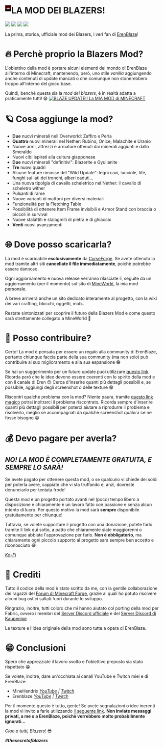 # LA MOD DEI BLAZERS! <img align="left" width=4% height=4% src="src/main/resources/icon.png"/> 
[![](https://img.shields.io/badge/Minecraft-1.19.4-success)](https://minecraft.net/) 
[![](https://img.shields.io/badge/Forge-1.19.4--45.0.25-important?logo=curseforge)](https://forums.minecraftforge.net/)
[![](https://img.shields.io/badge/Fabric-1.19.4--0.76.0-informational?logo=curseforge)](https://fabricmc.net/")
[![](http://cf.way2muchnoise.eu/full_637993_downloads.svg)](https://www.curseforge.com/minecraft/mc-mods/blazers-mod)

La prima, storica, ufficiale mod dei Blazers, i veri fan di [ErenBlaze](https://www.youtube.com/c/ErenBlaze)!

# 🔥 Perchè proprio la Blazers Mod?

L'obiettivo della mod è portare alcuni elementi del mondo di ErenBlaze all'interno di Minecraft, mantenendo, però, uno stile _vanilla_
aggiungendo anche contenuti di update mancati o che comunque non stonerebbero troppo all'interno del gioco base.

Quindi, benchè questa sia la _mod dei blazers_, è in realtà adatta a praticamente tutti! 😁
[![BLAZE UPDATE!! La MIA MOD di MINECRAFT](https://yt-embed.herokuapp.com/embed?v=C1nPkcRmptI)](https://www.youtube.com/watch?v=C1nPkcRmptI "BLAZE UPDATE!! La MIA MOD di MINECRAFT")

# 🪐 Cosa aggiunge la mod?

- **Due** nuovi minerali nell'Overworld: Zaffiro e Perla
- **Quattro** nuovi minerali nel Nether: Rubino, Onice, Malachite e Uranio
- Nuove armi, attrezzi e armature ottenuti dai minerali aggiunti e dallo Smeraldo
- Nuovi cibi ispirati alla cultura giapponese
- **Due** nuovi minerali "definitivi": Blazerite e Gyulianite
- **Tre** nuovi quadri
- Alcune feature rimosse del "Wild Update": legni cavi, lucciole, tife, funghi sui lati dei tronchi, alberi caduti...
- Una nuova tipolgia di cavallo scheletrico nel Nether: il cavallo di scheletro wither
- Pulsanti di rame
- Nuove varianti di mattoni per diversi materiali
- Funzionalità per la Fletching Table
- Possibilità di ottenere Item Frame invisibili e Armor Stand con braccia o piccoli in survival
- Nuove stalattiti e stalagmiti di pietra e di ghiaccio
- **Venti** nuovi avanzamenti

# 🌐 Dove posso scaricarla?

La mod è scaricabile **esclusivamente** da [CurseForge](https://www.curseforge.com/minecraft/mc-mods/blazers-mod). 
Se avete ottenuto la mod tramite altri siti **cancellate il file immediatamente**, poichè potrebbe essere dannoso.

Ogni aggiornamento e nuova release verranno rilasciate lì, seguite da un aggiornamento (per il momento) sul sito di [MineWorld](https://mineworldminecraft.altervista.org/blog/blazers-mod-versione-1-18-e-importanti-novita), la mia mod personale. 

A breve arriverà anche un sito dedicato interamente al progetto, con la wiki dei vari crafting, blocchi, oggetti, mob..

Restate sintonizzati per scoprire il futuro della Blazers Mod e come questo sarà strettamente collegato a MineWorld 👀 

# 🔗 Posso contribuire?

Certo! La mod è pensata per essere un regalo alla community di ErenBlaze, pertanto chiunque faccia parte della sua community (ma non solo) può contribuire al suo miglioramento e alla sua espansione 😁

Se hai un suggerimento per un futuro update puoi utilizzare [questo link](https://github.com/JimiIT92/BlazersMod/issues/new?template=richiesta-feature.md "questo link"). Ricorda però che le idee devono essere coerenti con lo spirito della mod e con il canale di Eren 😉 Cerca d'inserire quanti più dettagli possibili e, se possibile, aggiungi degli screenshot o delle texture 😁

Riscontri qualche problema con la mod? Niente paura, tramite [questo link magico](https://github.com/JimiIT92/BlazersMod/issues/new?template=segnala-un-problema.md "questo link magico") potrai inoltrarci il problema riscontrato. Ricorda sempre d'inserire quanti più dettagli possibili per poterci aiutare a riprodurre il problema e risolverlo, meglio se accompagnati da qualche screenshot qualora ce ne fosse bisogno 😁

# 💰 Devo pagare per averla?

## _NO! LA MOD È COMPLETAMENTE GRATUITA, E SEMPRE LO SARÀ!_

Se avete pagato per ottenere questa mod, o se qualcuno vi chiede dei soldi per poterla avere, sappiate che vi sta truffando e, anzi,
dovreste denunciarlo per tentata frode!

Questa mod è un progetto portato avanti nel (poco) tempo libero a disposizione e chiaramente è un lavoro fatto con passione
e senza alcun intento di lucro. Per questo motivo la mod sarà **sempre** disponibile gratuitamente per chiunque!

Tuttavia, se volete supportare il progetto con una donazione, potete farlo tramite il link qui sotto, a patto che chiaramente siate
maggiorenni o comunque abbiate l'approvazione per farlo. **Non è obbligatorio**, ma chiaramente ogni piccolo supporto al progetto
sarà sempre ben accetto e riconosciuto 😁

_[Ko-Fi](https://ko-fi.com/jimi_)_

# 📃 Crediti

Tutto il codice della mod è stato scritto da me, con la gentile collaborazione dei ragazzi del [Forum di Minecraft Forge](https://forums.minecraftforge.net/),
grazie ai quali ho potuto risolvere alcuni bug ostici saltati fuori durante lo sviluppo.

Ringrazio, inoltre, tutti coloro che mi hanno aiutato col porting della mod per Fabric, ovvero i membri del
[Server Discord ufficiale](https://discord.com/invite/v6v4pMv) e del [Server Discord di Kaupenjoe](https://url.kaupenjoe.net/discord)

Le texture e l'idea originale della mod sono tutte a opera di ErenBlaze.

# 😁 Conclusioni

Spero che apprezziate il lavoro svolto e l'obiettivo preposto sia stato rispettato 😁

Se volete, inoltre, dare un'occhiata ai canali YouTube e Twitch miei e di ErenBlaze:

- MineHendrix _[YouTube](https://www.youtube.com/c/Minehendrix) | [Twitch](https://www.twitch.tv/minehendrix)_
- Erenblaze _[YouTube](https://www.youtube.com/c/ErenBlaze) | [Twitch](https://www.twitch.tv/erenblaze)_

Per il momento questo è tutto, gente! Se avete segnalazioni o idee inerenti la mod vi invito a farle utilizzando
[il seguente link](https://github.com/JimiIT92/BlazersMod/issues). **Non inviate messaggi privati, a me o a ErenBlaze, poichè verrebbero molto probabilmente ignorati...**

_Ciao a tutti, Blazers!_ 😎

_**#thesecretofblazers**_